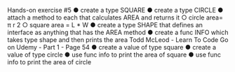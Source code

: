 Hands-on exercise #5
● create a type SQUARE
● create a type CIRCLE
● attach a method to each that calculates AREA and returns it
○ circle area= π r 2
○ square area = L * W
● create a type SHAPE that defines an interface as anything that has the AREA method
● create a func INFO which takes type shape and then prints the area
Todd McLeod - Learn To Code Go on Udemy - Part 1 - Page 54
● create a value of type square
● create a value of type circle
● use func info to print the area of square
● use func info to print the area of circle
